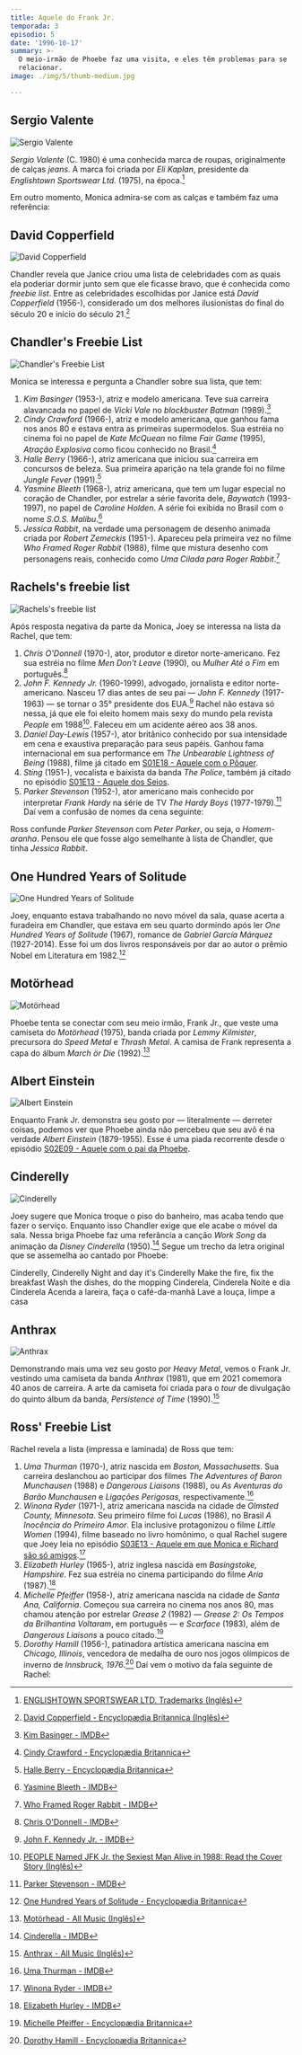 ```yaml
---
title: Aquele do Frank Jr.
temporada: 3
episodio: 5
date: '1996-10-17'
summary: >-
  O meio-irmão de Phoebe faz uma visita, e eles têm problemas para se
  relacionar.
image: ./img/5/thumb-medium.jpg

---
```


## Sergio Valente

![Sergio Valente](./img/5/sergio-valente.png)

<cena>
  <chandler
    original="- My word, those are snug."
    traducao="- Minha nossa, que calças confortáveis."
  />
  <joey
    original="- Oh, yeah. These are my old work pants. Sergio Valente."
    traducao="- É. São minhas velhas calças de trabalho. Sergio Valente."
  />
</cena>

*Sergio Valente* (C. 1980) é uma conhecida marca de roupas, originalmente de calças *jeans*.
A marca foi criada por *Eli Kaplan*, presidente da *Englishtown Sportswear Ltd.* (1975),
na época.[^valente]

Em outro momento, Monica admira-se com as calças e também faz uma referência:

<cena>
  <monica
    original="- Hey. Where you heading in those pants? 1982?"
    traducao="- Ei. Aonde vai com essas calças? 1982?"
  />
</cena>

[^valente]: [ENGLISHTOWN SPORTSWEAR LTD. Trademarks (Inglês)](https://trademarks.justia.com/owners/englishtown-sportswear-ltd-160470/)

## David Copperfield

![David Copperfield](./img/5/david-copperfield.png)

<cena>
  <chandler
    original="- Does anyone else think David Copperfield's cute?"
    traducao="- Alguém mais acha David Copperfield bonito?"
  />
  <monica
    original="- No, but he told me he thinks you're a fox."
    traducao="- Não, mas ele me disse que te acha uma graça."
  />
</cena>

Chandler revela que Janice criou uma lista de celebridades com as quais ela
poderiar dormir junto sem que ele ficasse bravo, que é conhecida como *freebie list*.
Entre as celebridades escolhidas por Janice está *David Copperfield* (1956-),
considerado um dos melhores ilusionistas do final do século 20 e início do
século 21.[^copperfield]

[^copperfield]: [David Copperfield - Encyclopædia Britannica (Inglês)](https://www.britannica.com/biography/David-Copperfield-American-entertainer)

## Chandler's Freebie List

![Chandler's Freebie List](./img/5/chandler-s-freebie-list.png)

Monica se interessa e pergunta a Chandler sobre sua lista, que tem:

1. *Kim Basinger* (1953-), atriz e modelo americana. Teve sua carreira alavancada no
papel de *Vicki Vale* no *blockbuster Batman* (1989).[^basinger]
1. *Cindy Crawford* (1966-), atriz e modelo americana, que ganhou fama nos anos 80 e
estava entra as primeiras supermodelos. Sua estréia no cinema foi no papel de
*Kate McQuean* no filme *Fair Game* (1995), *Atração Explosiva* como ficou conhecido
no Brasil.[^crawford]
1. *Halle Berry* (1966-), atriz americana que iniciou sua carreira em concursos de beleza.
Sua primeira aparição na tela grande foi no filme *Jungle Fever* (1991).[^berry]
1. *Yasmine Bleeth* (1968-), atriz americana, que tem um lugar especial no coração de Chandler,
por estrelar a série favorita dele, *Baywatch* (1993-1997), no papel de *Caroline Holden*.
A série foi exibida no Brasil com o nome *S.O.S. Malibu*.[^bleeth]
1. *Jessica Rabbit*, na verdade uma personagem de desenho animada criada por
*Robert Zemeckis* (1951-). Apareceu pela primeira vez no filme *Who Framed Roger Rabbit* (1988),
filme que mistura desenho com personagens reais, conhecido como *Uma Cilada para Roger Rabbit*.[^rabbit]

[^basinger]: [Kim Basinger - IMDB](https://www.imdb.com/name/nm0000107/)
[^crawford]: [Cindy Crawford - Encyclopædia Britannica](https://www.britannica.com/biography/Cindy-Crawford)
[^berry]: [Halle Berry - Encyclopædia Britannica](https://www.britannica.com/biography/Halle-Berry)
[^bleeth]: [Yasmine Bleeth - IMDB](https://www.imdb.com/name/nm0000109/)
[^rabbit]: [Who Framed Roger Rabbit - IMDB](https://www.imdb.com/title/tt0096438/)

## Rachels's freebie list

![Rachels's freebie list](./img/5/rachels-s-freebie-list.png)

Após resposta negativa da parte da Monica, Joey se interessa na lista da Rachel, que tem:

1. *Chris O'Donnell* (1970-), ator, produtor e diretor norte-americano. Fez sua estréia no
filme *Men Don't Leave* (1990), ou *Mulher Até o Fim* em português.[^odonnell]
1. *John F. Kennedy Jr.* (1960-1999), advogado, jornalista e editor norte-americano.
Nasceu 17 dias antes de seu pai &#8212; *John F. Kennedy* (1917-1963) &#8212;
se tornar o 35&deg; presidente dos EUA.[^kennedy] Rachel não estava só nessa, já que ele foi
eleito homem mais sexy do mundo pela revista *People* em 1988[^kennedy-people]. Faleceu em
um acidente aéreo aos 38 anos.
1. *Daniel Day-Lewis* (1957-), ator britânico conhecido por sua intensidade em cena e exaustiva
preparação para seus papéis. Ganhou fama internacional em sua performance em
*The Unbearable Lightness of Being* (1988), filme já citado
em [S01E18 - Aquele com o Pôquer](/temporada/1/episodio/18/#the-unbearable-lightness-of-being).
1. *Sting* (1951-), vocalista e baixista da banda *The Police*, também já citado no episódio
[S01E13 - Aquele dos Seios](http://localhost:8080/temporada/1/episodio/13/#sting).
1. *Parker Stevenson* (1952-), ator americano mais conhecido por interpretar *Frank Hardy*
na série de TV *The Hardy Boys* (1977-1979).[^stevenson] Daí vem a confusão de nomes da cena
seguinte:

<cena>
  <rachel
    original="- ... and Parker Stevenson."
    traducao="- ... e Parker Stevenson."
  />
  <ross
    original="- Spider-man?"
    traducao="- O Homem-aranha?"
  />
  <rachel
    original="- Hardy Boy."
    traducao="- Hardy Boy."
  />
  <chandler
    original="- Peter Parker."
    traducao="- Peter Parker."
  />
  <ross
    original="- Thank you."
    traducao="- Valeu."
  />
</cena>

Ross confunde *Parker Stevenson* com *Peter Parker*, ou seja, o *Homem-aranha*. Pensou
ele que fosse algo semelhante à lista de Chandler, que tinha *Jessica Rabbit*.

[^odonnell]: [Chris O'Donnell - IMDB](https://www.imdb.com/name/nm0000563/)
[^kennedy]: [John F. Kennedy Jr. - IMDB](https://www.imdb.com/name/nm0447882/)
[^kennedy-people]: [PEOPLE Named JFK Jr. the Sexiest Man Alive in 1988: Read the Cover Story (Inglês)](https://people.com/archive/cover-story-the-sexiest-kennedy-vol-30-no-11/)
[^day-lewis]: [Daniel Day-Lewis - Encyclopædia Britannica](https://www.britannica.com/biography/Daniel-Day-Lewis)
[^stevenson]: [Parker Stevenson - IMDB](https://www.imdb.com/name/nm0829017/)

## One Hundred Years of Solitude

![One Hundred Years of Solitude](./img/5/one-hundred-years-of-solitude.png)

Joey, enquanto estava trabalhando no novo móvel da sala, quase acerta a furadeira
em Chandler, que estava em seu quarto dormindo após ler *One Hundred Years of Solitude*
(1967), romance de *Gabriel García Márquez* (1927-2014). Esse foi um dos livros
responsáveis por dar ao autor o prêmio Nobel em Literatura em 1982.[^solitude]

[^solitude]: [One Hundred Years of Solitude - Encyclopædia Britannica](https://www.britannica.com/topic/One-Hundred-Years-of-Solitude)

## Motörhead

![Motörhead](./img/5/motorhead.png)

Phoebe tenta se conectar com seu meio irmão, Frank Jr., que veste uma camiseta do
*Motörhead* (1975), banda criada por *Lemmy Kilmister*, precursora do *Speed Metal*
e *Thrash Metal*. A camisa de Frank representa a capa do álbum *March ör Die*
(1992).[^motorhead]

[^motorhead]: [Motörhead - All Music (Inglês)](https://www.allmusic.com/artist/mot%C3%B6rhead-mn0000501407/biography)

## Albert Einstein

![Albert Einstein](./img/5/albert-einstein.png)

Enquanto Frank Jr. demonstra seu gosto por &#8212; literalmente &#8212; derreter coisas,
podemos ver que Phoebe ainda não percebeu que seu avô é na verdade *Albert Einstein*
(1879-1955). Esse é uma piada recorrente desde o episódio
[S02E09 - Aquele com o pai da Phoebe](/temporada/2/episodio/9).

## Cinderelly

![Cinderelly](./img/5/cinderelly.png)

<cena>
  <chandler
    original="- Yo, spackle boy. Get up."
    traducao="- Ei, garoto da massa corrida. Levanta."
  />
  <monica
    original="- Ah-ah. You started this, you will finish it."
    traducao="- Ah-ah. Começou, vai terminar!"
  />
  <chandler
    original="- He started mine first."
    traducao="- Ele começou o meu antes!"
  />
  <phoebe
    original="- Build the unit, Cinderelly. Lay the tile, Cinderelly."
    traducao="- Faça o móvel, Cinderela. Ponha o piso, Cinderela."
  />
</cena>

Joey sugere que Monica troque o piso do banheiro, mas acaba tendo que fazer o
serviço. Enquanto isso Chandler exige que ele acabe o móvel da sala. Nessa
briga Phoebe faz uma referância a canção *Work Song* da animação da
*Disney Cinderella* (1950).[^cinderella] Segue um trecho da letra original que
se assemelha ao cantado por Phoebe:

<musica>
  <letra slot="original">
    Cinderelly, Cinderelly
    Night and day it's Cinderelly
    Make the fire, fix the breakfast
    Wash the dishes, do the mopping
  </letra>
  <letra slot="traducao">
    Cinderela, Cinderela
    Noite e dia Cinderela
    Acenda a lareira, faça o café-da-manhã
    Lave a louça, limpe a casa
  </letra>
</musica>

[^cinderella]: [Cinderella - IMDB](https://www.imdb.com/title/tt0042332/)

## Anthrax

![Anthrax](./img/5/anthrax.png)

Demonstrando mais uma vez seu gosto por *Heavy Metal*, vemos o Frank Jr. vestindo
uma camiseta da banda *Anthrax* (1981), que em 2021 comemora 40 anos de carreira.
A arte da camiseta foi criada para o *tour* de divulgação do quinto álbum da banda,
*Persistence of Time* (1990).[^anthrax]

[^anthrax]: [Anthrax - All Music (Inglês)](https://www.allmusic.com/artist/anthrax-mn0000490952/biography)

## Ross' Freebie List

Rachel revela a lista (impressa e laminada) de Ross que tem:

1. *Uma Thurman* (1970-), atriz nascida em *Boston, Massachusetts*.
Sua carreira deslanchou ao participar dos filmes *The Adventures of Baron Munchausen* (1988) e
*Dangerous Liaisons* (1988), ou *As Aventuras do Barão Munchausen* e *Ligações Perigosas*, respectivamente.[^thurman]
1. *Winona Ryder* (1971-), atriz americana nascida na cidade de *Olmsted County, Minnesota*.
Seu primeiro filme foi *Lucas* (1986), no Brasil *A Inocência do Primeiro Amor*. Ela inclusive
protagonizou o filme *Little Women* (1994), filme baseado no livro homônimo, o qual Rachel
sugere que Joey leia no episódio
[S03E13 - Aquele em que Monica e Richard são só amigos](/temporada/3/episodio/13/).[^ryder]
1. *Elizabeth Hurley* (1965-), atriz inglesa nascida em *Basingstoke, Hampshire*. Fez sua estréia no
cinema participando do filme *Aria* (1987).[^hurley]
1. *Michelle Pfeiffer* (1958-), atriz americana nascida na cidade de *Santa Ana, California*. Começou
sua carreira no cinema nos anos 80, mas chamou atenção por estrelar *Grease 2* (1982) &#8212;
*Grease 2: Os Tempos da Brilhantina Voltaram*, em português &#8212; e *Scarface* (1983), além de
*Dangerous Liaisons* a pouco citado.[^pfeiffer]
1. *Dorothy Hamill* (1956-), patinadora artística americana nascina em *Chicago, Illinois*, vencedora
de medalha de ouro nos jogos olímpicos de inverno de *Innsbruck, 1976*.[^hamill] Daí vem o motivo da fala seguinte
de Rachel:

<cena>
  <rachel
    original="- Okay honey, you do realize she only spins like that on ice?"
    traducao="- Tá bem, querido, sabe que ela só gira daquele jeito no gelo?"
  />
</cena>

[^thurman]: [Uma Thurman - IMDB](https://www.imdb.com/name/nm0000235/)
[^ryder]: [Winona Ryder - IMDB](https://www.imdb.com/name/nm0000213/)
[^hurley]: [Elizabeth Hurley - IMDB](https://www.imdb.com/name/nm0000167/)
[^pfeiffer]: [Michelle Pfeiffer - Encyclopædia Britannica](https://www.britannica.com/biography/Michelle-Pfeiffer)
[^hamill]: [Dorothy Hamill - Encyclopædia Britannica](https://www.britannica.com/biography/Dorothy-Hamill)
